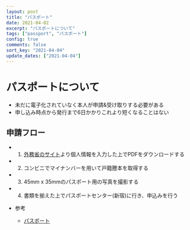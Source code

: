 ```yaml
---
layout: post
title: "パスポート"
date: 2021-04-02
excerpt: "パスポートについて"
tags: ["passport", "パスポート"]
config: true
comments: false
sort_key: "2021-04-04"
update_dates: ["2021-04-04"]
---
```


# パスポートについて
 - 未だに電子化されていなく本人が申請&受け取りする必要がある
 - 申し込み時点から発行まで6日かかりこれより短くなることはない

## 申請フロー
 - 1. [外務省のサイト](https://www.mofa.go.jp/mofaj/toko/passport/download/top.html)より個人情報を入力した上でPDFをダウンロードする
 - 2. コンビニでマイナンバーを用いて戸籍謄本を取得する
 - 3. 45mm x 35mmのパスポート用の写真を撮影する
 - 4. 書類を揃えた上でパスポートセンター(新宿)に行き、申込みを行う

 - 参考
   - [パスポート](https://www.seikatubunka.metro.tokyo.lg.jp/passport/guide/application/0000000362.html)
